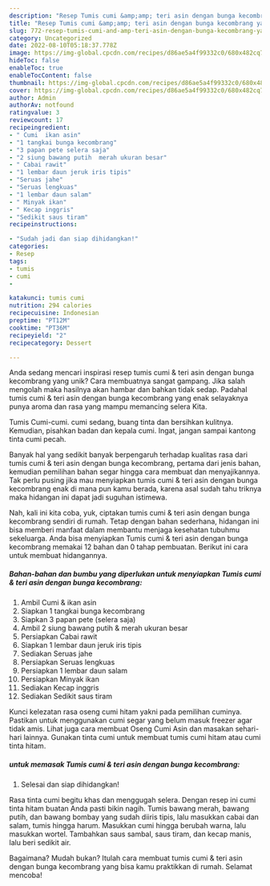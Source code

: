 ```yaml
---
description: "Resep Tumis cumi &amp;amp; teri asin dengan bunga kecombrang yang Lezat"
title: "Resep Tumis cumi &amp;amp; teri asin dengan bunga kecombrang yang Lezat"
slug: 772-resep-tumis-cumi-and-amp-teri-asin-dengan-bunga-kecombrang-yang-lezat
category: Uncategorized
date: 2022-08-10T05:18:37.778Z
image: https://img-global.cpcdn.com/recipes/d86ae5a4f99332c0/680x482cq70/tumis-cumi-teri-asin-dengan-bunga-kecombrang-foto-resep-utama.jpg
hideToc: false
enableToc: true
enableTocContent: false
thumbnail: https://img-global.cpcdn.com/recipes/d86ae5a4f99332c0/680x482cq70/tumis-cumi-teri-asin-dengan-bunga-kecombrang-foto-resep-utama.jpg
cover: https://img-global.cpcdn.com/recipes/d86ae5a4f99332c0/680x482cq70/tumis-cumi-teri-asin-dengan-bunga-kecombrang-foto-resep-utama.jpg
author: Admin
authorAv: notfound
ratingvalue: 3
reviewcount: 17
recipeingredient:
- " Cumi  ikan asin"
- "1 tangkai bunga kecombrang"
- "3 papan pete selera saja"
- "2 siung bawang putih  merah ukuran besar"
- " Cabai rawit"
- "1 lembar daun jeruk iris tipis"
- "Seruas jahe"
- "Seruas lengkuas"
- "1 lembar daun salam"
- " Minyak ikan"
- " Kecap inggris"
- "Sedikit saus tiram"
recipeinstructions:

- "Sudah jadi dan siap dihidangkan!"
categories:
- Resep
tags:
- tumis
- cumi
- 

katakunci: tumis cumi  
nutrition: 294 calories
recipecuisine: Indonesian
preptime: "PT12M"
cooktime: "PT36M"
recipeyield: "2"
recipecategory: Dessert

---
```





Anda sedang mencari inspirasi resep tumis cumi &amp; teri asin dengan bunga kecombrang yang unik? Cara membuatnya sangat gampang. Jika salah mengolah maka hasilnya akan hambar dan bahkan tidak sedap. Padahal tumis cumi &amp; teri asin dengan bunga kecombrang yang enak selayaknya punya aroma dan rasa yang mampu memancing selera Kita.





Tumis Cumi-cumi. cumi sedang, buang tinta dan bersihkan kulitnya. Kemudian, pisahkan badan dan kepala cumi. Ingat, jangan sampai kantong tinta cumi pecah.

Banyak hal yang sedikit banyak berpengaruh terhadap kualitas rasa dari tumis cumi &amp; teri asin dengan bunga kecombrang, pertama dari jenis bahan, kemudian pemilihan bahan segar hingga cara membuat dan menyajikannya. Tak perlu pusing jika mau menyiapkan tumis cumi &amp; teri asin dengan bunga kecombrang enak di mana pun kamu berada, karena asal sudah tahu triknya maka hidangan ini dapat jadi suguhan istimewa.






Nah, kali ini kita coba, yuk, ciptakan tumis cumi &amp; teri asin dengan bunga kecombrang sendiri di rumah. Tetap dengan bahan sederhana, hidangan ini bisa memberi manfaat dalam membantu menjaga kesehatan tubuhmu sekeluarga. Anda bisa menyiapkan Tumis cumi &amp; teri asin dengan bunga kecombrang memakai 12 bahan dan 0 tahap pembuatan. Berikut ini cara untuk membuat hidangannya.

<!--inarticleads1-->

##### Bahan-bahan dan bumbu yang diperlukan untuk menyiapkan Tumis cumi &amp; teri asin dengan bunga kecombrang:

1. Ambil  Cumi &amp; ikan asin
1. Siapkan 1 tangkai bunga kecombrang
1. Siapkan 3 papan pete (selera saja)
1. Ambil 2 siung bawang putih &amp; merah ukuran besar
1. Persiapkan  Cabai rawit
1. Siapkan 1 lembar daun jeruk iris tipis
1. Sediakan Seruas jahe
1. Persiapkan Seruas lengkuas
1. Persiapkan 1 lembar daun salam
1. Persiapkan  Minyak ikan
1. Sediakan  Kecap inggris
1. Sediakan Sedikit saus tiram


Kunci kelezatan rasa oseng cumi hitam yakni pada pemilihan cuminya. Pastikan untuk menggunakan cumi segar yang belum masuk freezer agar tidak amis. Lihat juga cara membuat Oseng Cumi Asin dan masakan sehari-hari lainnya. Gunakan tinta cumi untuk membuat tumis cumi hitam atau cumi tinta hitam. 

<!--inarticleads2-->

#####  untuk memasak Tumis cumi &amp; teri asin dengan bunga kecombrang:


1. Selesai dan siap dihidangkan!

Rasa tinta cumi begitu khas dan menggugah selera. Dengan resep ini cumi tinta hitam buatan Anda pasti bikin nagih. Tumis bawang merah, bawang putih, dan bawang bombay yang sudah diiris tipis, lalu masukkan cabai dan salam, tumis hingga harum. Masukkan cumi hingga berubah warna, lalu masukkan wortel. Tambahkan saus sambal, saus tiram, dan kecap manis, lalu beri sedikit air. 

Bagaimana? Mudah bukan? Itulah cara membuat tumis cumi &amp; teri asin dengan bunga kecombrang yang bisa kamu praktikkan di rumah. Selamat mencoba!

